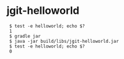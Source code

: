 jgit-helloworld
===============

```
 $ test -e helloworld; echo $?
 1
 $ gradle jar
 $ java -jar build/libs/jgit-helloworld.jar
 $ test -e helloworld; echo $?
 0
```
